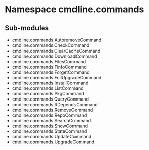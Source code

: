 Namespace cmdline.commands
==========================

Sub-modules
-----------
* cmdline.commands.AutoremoveCommand
* cmdline.commands.CheckCommand
* cmdline.commands.ClearCacheCommand
* cmdline.commands.DownloadCommand
* cmdline.commands.FilesCommand
* cmdline.commands.FinfoCommand
* cmdline.commands.ForgetCommand
* cmdline.commands.FullUpgradeCommand
* cmdline.commands.InstallCommand
* cmdline.commands.ListCommand
* cmdline.commands.PkgCommand
* cmdline.commands.QueryCommand
* cmdline.commands.RDependsCommand
* cmdline.commands.RemoveCommand
* cmdline.commands.RepoCommand
* cmdline.commands.SearchCommand
* cmdline.commands.ShowCommand
* cmdline.commands.StateCommand
* cmdline.commands.UpdateCommand
* cmdline.commands.UpgradeCommand